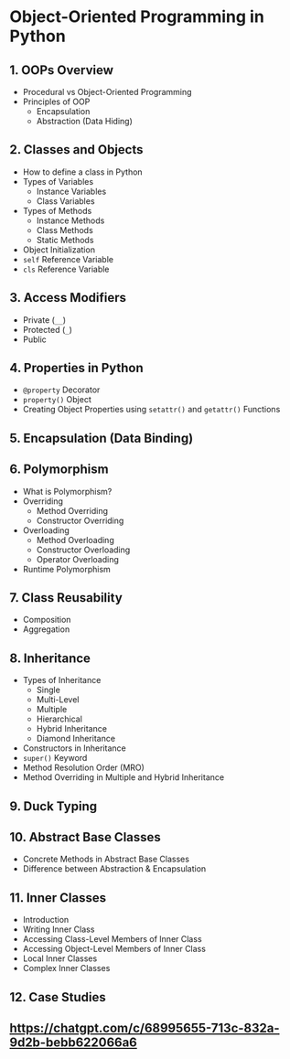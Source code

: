 # Object-Oriented Programming in Python

## 1. OOPs Overview
- Procedural vs Object-Oriented Programming
- Principles of OOP
  - Encapsulation
  - Abstraction (Data Hiding)

## 2. Classes and Objects
- How to define a class in Python
- Types of Variables
  - Instance Variables
  - Class Variables
- Types of Methods
  - Instance Methods
  - Class Methods
  - Static Methods
- Object Initialization
- `self` Reference Variable
- `cls` Reference Variable

## 3. Access Modifiers
- Private (`__`)
- Protected (`_`)
- Public

## 4. Properties in Python
- `@property` Decorator
- `property()` Object
- Creating Object Properties using `setattr()` and `getattr()` Functions

## 5. Encapsulation (Data Binding)

## 6. Polymorphism
- What is Polymorphism?
- Overriding
  - Method Overriding
  - Constructor Overriding
- Overloading
  - Method Overloading
  - Constructor Overloading
  - Operator Overloading
- Runtime Polymorphism

## 7. Class Reusability
- Composition
- Aggregation

## 8. Inheritance
- Types of Inheritance
  - Single
  - Multi-Level
  - Multiple
  - Hierarchical
  - Hybrid Inheritance
  - Diamond Inheritance
- Constructors in Inheritance
- `super()` Keyword
- Method Resolution Order (MRO)
- Method Overriding in Multiple and Hybrid Inheritance

## 9. Duck Typing

## 10. Abstract Base Classes
- Concrete Methods in Abstract Base Classes
- Difference between Abstraction & Encapsulation

## 11. Inner Classes
- Introduction
- Writing Inner Class
- Accessing Class-Level Members of Inner Class
- Accessing Object-Level Members of Inner Class
- Local Inner Classes
- Complex Inner Classes

## 12. Case Studies

## https://chatgpt.com/c/68995655-713c-832a-9d2b-bebb622066a6
